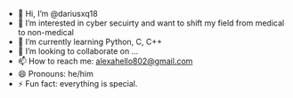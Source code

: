 - 👋 Hi, I’m @dariusxq18
- 👀 I’m interested in cyber secuirty and want to shift my field from medical to non-medical
- 🌱 I’m currently learning Python, C, C++
- 💞️ I’m looking to collaborate on ...
- 📫 How to reach me: alexahello802@gmail.com
- 😄 Pronouns: he/him 
- ⚡ Fun fact: everything is special. 

<!---
dariusxq18/dariusxq18 is a ✨ special ✨ repository because its `README.md` (this file) appears on your GitHub profile.
You can click the Preview link to take a look at your changes.
--->
